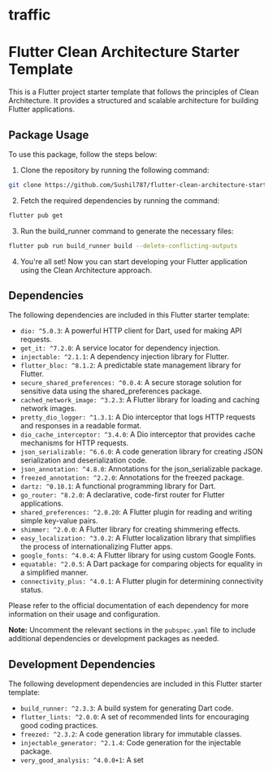 # traffic



# Flutter Clean Architecture Starter Template

This is a Flutter project starter template that follows the principles of Clean Architecture. It provides a structured and scalable architecture for building Flutter applications.

## Package Usage

To use this package, follow the steps below:

1. Clone the repository by running the following command:
```bash
git clone https://github.com/Sushil787/flutter-clean-architecture-starter-template.git 
```

2. Fetch the required dependencies by running the command:
```bash
flutter pub get
```

3. Run the build_runner command to generate the necessary files:

```bash
flutter pub run build_runner build --delete-conflicting-outputs
```


4. You're all set! Now you can start developing your Flutter application using the Clean Architecture approach.

## Dependencies

The following dependencies are included in this Flutter starter template:

- `dio: ^5.0.3`: A powerful HTTP client for Dart, used for making API requests.
- `get_it: ^7.2.0`: A service locator for dependency injection.
- `injectable: ^2.1.1`: A dependency injection library for Flutter.
- `flutter_bloc: ^8.1.2`: A predictable state management library for Flutter.
- `secure_shared_preferences: ^0.0.4`: A secure storage solution for sensitive data using the shared_preferences package.
- `cached_network_image: ^3.2.3`: A Flutter library for loading and caching network images.
- `pretty_dio_logger: ^1.3.1`: A Dio interceptor that logs HTTP requests and responses in a readable format.
- `dio_cache_interceptor: ^3.4.0`: A Dio interceptor that provides cache mechanisms for HTTP requests.
- `json_serializable: ^6.6.0`: A code generation library for creating JSON serialization and deserialization code.
- `json_annotation: ^4.8.0`: Annotations for the json_serializable package.
- `freezed_annotation: ^2.2.0`: Annotations for the freezed package.
- `dartz: ^0.10.1`: A functional programming library for Dart.
- `go_router: ^8.2.0`: A declarative, code-first router for Flutter applications.
- `shared_preferences: ^2.0.20`: A Flutter plugin for reading and writing simple key-value pairs.
- `shimmer: ^2.0.0`: A Flutter library for creating shimmering effects.
- `easy_localization: ^3.0.2`: A Flutter localization library that simplifies the process of internationalizing Flutter apps.
- `google_fonts: ^4.0.4`: A Flutter library for using custom Google Fonts.
- `equatable: ^2.0.5`: A Dart package for comparing objects for equality in a simplified manner.
- `connectivity_plus: ^4.0.1`: A Flutter plugin for determining connectivity status.

Please refer to the official documentation of each dependency for more information on their usage and configuration.

**Note:** Uncomment the relevant sections in the `pubspec.yaml` file to include additional dependencies or development packages as needed.

## Development Dependencies

The following development dependencies are included in this Flutter starter template:

- `build_runner: ^2.3.3`: A build system for generating Dart code.
- `flutter_lints: ^2.0.0`: A set of recommended lints for encouraging good coding practices.
- `freezed: ^2.3.2`: A code generation library for immutable classes.
- `injectable_generator: ^2.1.4`: Code generation for the injectable package.
- `very_good_analysis: ^4.0.0+1`: A set
